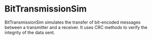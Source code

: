 # BitTransmissionSim

BitTransmissionSim simulates the transfer of bit-encoded messages between a transmitter and a receiver.
It uses CRC methods to verify the integrity of the data sent.
